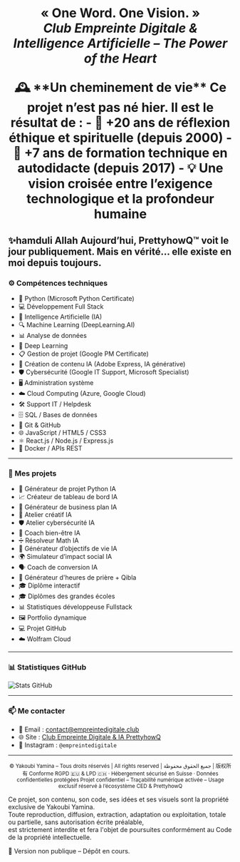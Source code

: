 <h1 align="center"# Yakoubi Yamina – Portfolio Global PrettyhowQ™ & CED HalalTech™ –  Je code avec mon coeur. Programo con mi corazón. أَكْتُبُ الشِّفْرَةَ بِقَلْب
 ✨.   </h1>

<p align="center"><strong>« One Word. One Vision. »</strong><br>
<em>Club Empreinte Digitale & Intelligence Artificielle – The Power of the Heart</em></p>
🕰️ **Un cheminement de vie**  
Ce projet n’est pas né hier.  
Il est le résultat de :
- 🌱 +20 ans de réflexion éthique et spirituelle (depuis 2000)
- 🧠 +7 ans de formation technique en autodidacte (depuis 2017)
- 💡 Une vision croisée entre l’exigence technologique et la profondeur humaine

✨hamduli Allah   Aujourd’hui, PrettyhowQ™ voit le jour publiquement.
Mais en vérité… elle existe en moi depuis toujours. 
---

### ⚙️ Compétences techniques

- 🐍 Python (Microsoft Python Certificate)
- 💻 Développement Full Stack
- 🧠 Intelligence Artificielle (IA)
- 🔍 Machine Learning (DeepLearning.AI)
- 📊 Analyse de données
- 🧬 Deep Learning
- 📋 Gestion de projet (Google PM Certificate)
- 🎨 Création de contenu IA (Adobe Express, IA générative)
- 🛡️ Cybersécurité (Google IT Support, Microsoft Specialist)
- 🖥️ Administration système
- ☁️ Cloud Computing (Azure, Google Cloud)
- 🛠️ Support IT / Helpdesk
- 🗄️ SQL / Bases de données
- 🧭 Git & GitHub
- 🌐 JavaScript / HTML5 / CSS3
- ⚛️ React.js / Node.js / Express.js
- 🐳 Docker / APIs REST

---

### 🚀 Mes projets

- 🤖 Générateur de projet Python IA
- 📈 Créateur de tableau de bord IA
- 💼 Générateur de business plan IA
- 🎨 Atelier créatif IA
- 🛡️ Atelier cybersécurité IA
- 🧘 Coach bien-être IA
- ➗ Résolveur Math IA
- 🎯 Générateur d’objectifs de vie IA
- 🌍 Simulateur d’impact social IA
- 🗣️ Coach de conversion IA
- 🕌 Générateur d'heures de prière + Qibla
- 🎓 Diplôme interactif
- 🎓 Diplômes des grandes écoles
- 📊 Statistiques développeuse Fullstack
- 🖼️ Portfolio dynamique
- 💻 Projet GitHub
- ☁️ Wolfram Cloud

---

### 📊 Statistiques GitHub

![Stats GitHub](https://github-readme-stats.vercel.app/api?username=PrettyhowQ&show_icons=true&theme=radical&hide_title=true)

---

### 📫 Me contacter

- 📧 Email : contact@empreintedigitale.club  
- 🌐 Site : [Club Empreinte Digitale & IA PrettyhowQ](https://github.com/PrettyhowQ/yakoubi_yamina_CED)  
- 📸 Instagram : `@empreintedigitale`

---

<p align="center"><sub>
© Yakoubi Yamina – Tous droits réservés | All rights reserved | جميع الحقوق محفوظة | 版权所有  
Conforme RGPD 🇪🇺 & LPD 🇨🇭 · Hébergement sécurisé en Suisse · Données confidentielles protégées  
Projet confidentiel – Traçabilité numérique activée – Usage exclusif réservé à l’écosystème CED & PrettyhowQ  

Ce projet, son contenu, son code, ses idées et ses visuels sont la propriété exclusive de Yakoubi Yamina.  
Toute reproduction, diffusion, extraction, adaptation ou exploitation, totale ou partielle, sans autorisation écrite préalable,  
est strictement interdite et fera l'objet de poursuites conformément au Code de la propriété intellectuelle.  

📌 Version non publique – Dépôt en cours.
